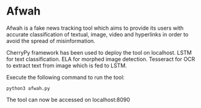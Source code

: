 # Afwah

Afwah is a fake news tracking tool which aims to provide its users with accurate classification of textual, image, video and hyperlinks in order to avoid the spread of misinformation. 

CherryPy framework has been used to deploy the tool on localhost.
LSTM for text classification.
ELA for morphed image detection.
Tesseract for OCR to extract text from image which is fed to LSTM.


Execute the following command to run the tool: 
```
python3 afwah.py
```
The tool can now be accessed on localhost:8090
